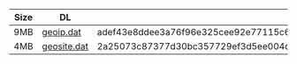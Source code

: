 |    Size   |     DL  | sha512sum |
|  ---  |  ---  |  ---  |
| 9MB | [geoip.dat](https://cdn.jsdelivr.net/gh/googleians/Rules@main/geoip.dat) | adef43e8ddee3a76f96e325cee92e77115c6a18f0e22735c915a6ec39e3295c1183926e487594a610c940f63ad298c0ad4c5c8e43f6110f34149493af4aa73d6 |
| 4MB | [geosite.dat](https://cdn.jsdelivr.net/gh/googleians/Rules@main/geosite.dat) | 2a25073c87377d30bc357729ef3d5ee004d47306eb09f036941ffbd339b9e5cc626d9b01fd326d519706a336963de6b02951d5ed686267572272a19f9abfac38 |
